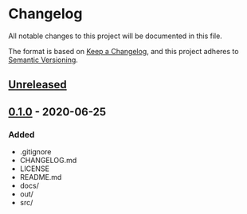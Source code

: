 # Changelog
All notable changes to this project will be documented in this file.

The format is based on [Keep a Changelog](https://keepachangelog.com/en/1.0.0/),
and this project adheres to [Semantic Versioning](https://semver.org/spec/v2.0.0.html).

## [Unreleased]

## [0.1.0] - 2020-06-25
### Added
 - .gitignore
 - CHANGELOG.md
 - LICENSE
 - README.md
 - docs/
 - out/
 - src/

[Unreleased]: https://github.com/hankadler/kotlin-apps-UnitsConverter/compare/v0.1.0...HEAD
[0.1.0]: https://github.com/hankadler/kotlin-apps-UnitsConverter/releases/tag/v0.1.0
